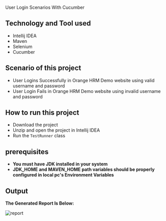 User Login Scenarios With Cucumber

## Technology and Tool used

- Intellij IDEA
- Maven
- Selenium
- Cucumber

## Scenario of this project

- User Logins Successfully in Orange HRM Demo website using valid username and password
- User Login Fails in Orange HRM Demo website using invalid username and password

## How to run this project

- Download the project
- Unzip and open the project in Intellij IDEA
- Run the ```TestRunner``` class

## prerequisites
- **You must have JDK installed in your system**
- **JDK_HOME and MAVEN_HOME path variables should be properly configured in local pc's Environment Variables**

## Output
**The Generated Report Is Below:**


![report](https://user-images.githubusercontent.com/54511128/206280647-0b344a38-e9c7-4ed0-b489-1fa4853f8a03.JPG)
